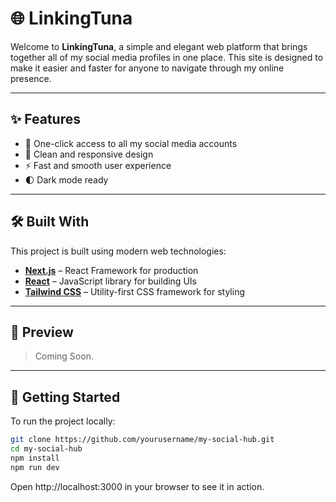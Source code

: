 # 🌐 LinkingTuna
Welcome to **LinkingTuna**, a simple and elegant web platform that brings together all of my social media profiles in one place. This site is designed to make it easier and faster for anyone to navigate through my online presence.

---

## ✨ Features

- 🚀 One-click access to all my social media accounts  
- 🎯 Clean and responsive design  
- ⚡ Fast and smooth user experience  
- 🌓 Dark mode ready

---

## 🛠️ Built With

This project is built using modern web technologies:

- [**Next.js**](https://nextjs.org/) – React Framework for production  
- [**React**](https://reactjs.org/) – JavaScript library for building UIs  
- [**Tailwind CSS**](https://tailwindcss.com/) – Utility-first CSS framework for styling  

---

## 📸 Preview

> Coming Soon.

---

## 🚀 Getting Started

To run the project locally:

```bash
git clone https://github.com/yourusername/my-social-hub.git
cd my-social-hub
npm install
npm run dev
```

Open http://localhost:3000 in your browser to see it in action.